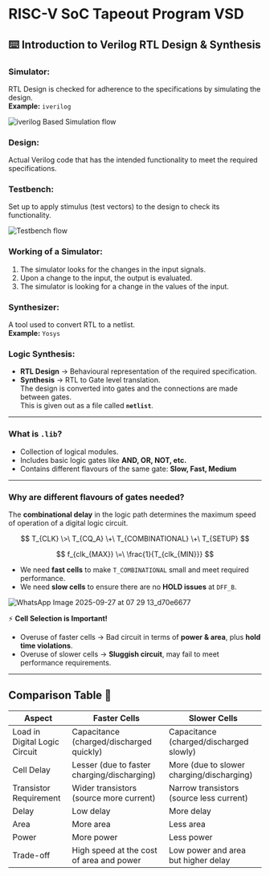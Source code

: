 # RISC-V SoC Tapeout Program VSD
## ⌨️ Introduction to Verilog RTL Design & Synthesis️
### Simulator:
RTL Design is checked for adherence to the specifications by simulating the design.  
**Example:** `iverilog` <br>

![iverilog Based Simulation flow](https://github.com/user-attachments/assets/b5169cdb-20c0-4105-a0c9-c1daeee4ca0c)


### Design:
Actual Verilog code that has the intended functionality to meet the required specifications. 

### Testbench:
Set up to apply stimulus (test vectors) to the design to check its functionality. <br>

![Testbench flow](https://github.com/user-attachments/assets/2caed17b-2577-4d44-924b-c6b6a8011846)


### Working of a Simulator:
1. The simulator looks for the changes in the input signals.  
2. Upon a change to the input, the output is evaluated.  
3. The simulator is looking for a change in the values of the input.  



### Synthesizer:
A tool used to convert RTL to a netlist.  
**Example:** `Yosys`

### Logic Synthesis:
- **RTL Design** → Behavioural representation of the required specification.  
- **Synthesis** → RTL to Gate level translation.  
  The design is converted into gates and the connections are made between gates.  
  This is given out as a file called **`netlist`**.

---

###  What is `.lib`?
- Collection of logical modules.  
- Includes basic logic gates like **AND, OR, NOT, etc.**  
- Contains different flavours of the same gate: **Slow, Fast, Medium**  

---

### Why are different flavours of gates needed?
The **combinational delay** in the logic path determines the maximum speed of operation of a digital logic circuit.  

$$
T_{CLK} \>\ T_{CQ_A} \+\ T_{COMBINATIONAL} \+\ T_{SETUP}
$$

$$
f_{clk_{MAX}} \=\ \frac{1}{T_{clk_{MIN}}}
$$

- We need **fast cells** to make `T_COMBINATIONAL` small and meet required performance.  
- We need **slow cells** to ensure there are no **HOLD issues** at `DFF_B`.

  
![WhatsApp Image 2025-09-27 at 07 29 13_d70e6677](https://github.com/user-attachments/assets/4e654c5e-ad43-4354-98aa-c8b913dbb9c5)



⚡ **Cell Selection is Important!**  
- Overuse of faster cells → Bad circuit in terms of **power & area**, plus **hold time violations**.  
- Overuse of slower cells → **Sluggish circuit**, may fail to meet performance requirements.  


---

## Comparison Table 📜

| **Aspect**                       | **Faster Cells**                              | **Slower Cells**                             |
|----------------------------------|-----------------------------------------------|----------------------------------------------|
| Load in Digital Logic Circuit    | Capacitance (charged/discharged quickly)       | Capacitance (charged/discharged slowly)       |
| Cell Delay                       | Lesser (due to faster charging/discharging)    | More (due to slower charging/discharging)     |
| Transistor Requirement           | Wider transistors (source more current)        | Narrow transistors (source less current)      |
| Delay                            | Low delay                                      | More delay                                    |
| Area                             | More area                                      | Less area                                     |
| Power                            | More power                                     | Less power                                    |
| Trade-off                        | High speed at the cost of area and power       | Low power and area but higher delay           |
